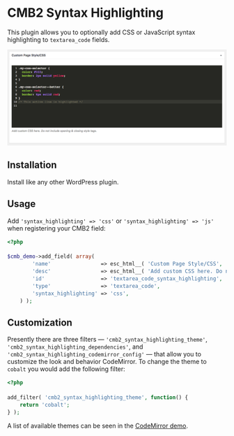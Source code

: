 # CMB2 Syntax Highlighting
This plugin allows you to optionally add CSS or JavaScript syntax highlighting to `textarea_code` fields.

![CMB2 Syntax Highlighting screenshot](screenshot.png "Example CMB2 meta box with CSS syntax highlighting.")

## Installation
Install like any other WordPress plugin.

## Usage
Add `'syntax_highlighting' => 'css'` or `'syntax_highlighting' => 'js'` when registering your CMB2 field:

```php
<?php

$cmb_demo->add_field( array(
		'name'                => esc_html__( 'Custom Page Style/CSS', 'text-domain' ),
		'desc'                => esc_html__( 'Add custom CSS here. Do not include opening & closing style tags.', 'text-domain' ),
		'id'                  => 'textarea_code_syntax_highlighting',
		'type'                => 'textarea_code',
		'syntax_highlighting' => 'css',
	) );
```

## Customization
Presently there are three filters — `'cmb2_syntax_highlighting_theme'`, `'cmb2_syntax_highlighting_dependencies'`, and `'cmb2_syntax_highlighting_codemirror_config'` — that allow you to customize the look and behavior CodeMirror.  To change the theme to `cobalt` you would add the following filter:

```php
<?php

add_filter( 'cmb2_syntax_highlighting_theme', function() {
	return 'cobalt';
} );
```

A list of available themes can be seen in the [CodeMirror demo](https://codemirror.net/demo/theme.html#monokai).
